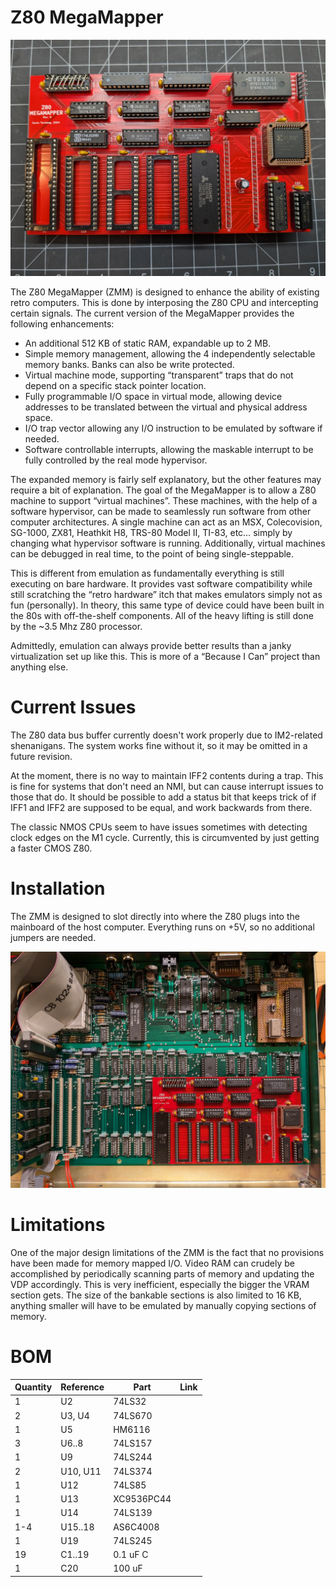 # Z80 MegaMapper

![Assembled ZMM](https://github.com/tergav17/Z80-MegaMapper/blob/main/Resources/IMG_1.jpg)

The Z80 MegaMapper (ZMM) is designed to enhance the ability of existing retro computers. This is done by interposing the Z80 CPU and intercepting certain signals. The current version of the MegaMapper provides the following enhancements:

- An additional 512 KB of static RAM, expandable up to 2 MB.
- Simple memory management, allowing the 4 independently selectable memory banks. Banks can also be write protected.
- Virtual machine mode, supporting “transparent” traps that do not depend on a specific stack pointer location.
- Fully programmable I/O space in virtual mode, allowing device addresses to be translated between the virtual and physical address space.
- I/O trap vector allowing any I/O instruction to be emulated by software if needed.
- Software controllable interrupts, allowing the maskable interrupt to be fully controlled by the real mode hypervisor.

The expanded memory is fairly self explanatory, but the other features may require a bit of explanation. The goal of the MegaMapper is to allow a Z80 machine to support “virtual machines”. These machines, with the help of a software hypervisor, can be made to seamlessly run software from other computer architectures. A single machine can act as an MSX, Colecovision, SG-1000, ZX81, Heathkit H8, TRS-80 Model II, TI-83, etc… simply by changing what hypervisor software is running. Additionally, virtual machines can be debugged in real time, to the point of being single-steppable. 

This is different from emulation as fundamentally everything is still executing on bare hardware. It provides vast software compatibility while still scratching the “retro hardware” itch that makes emulators simply not as fun (personally). In theory, this same type of device could have been built in the 80s with off-the-shelf components. All of the heavy lifting is still done by the ~3.5 Mhz Z80 processor.

Admittedly, emulation can always provide better results than a janky virtualization set up like this. This is more of a “Because I Can” project than anything else. 

# Current Issues

The Z80 data bus buffer currently doesn't work properly due to IM2-related shenanigans. The system works fine without it, so it may be omitted in a future revision.

At the moment, there is no way to maintain IFF2 contents during a trap. This is fine for systems that don't need an NMI, but can cause interrupt issues to those that do. It should be possible to add a status bit that keeps trick of if IFF1 and IFF2 are supposed to be equal, and work backwards from there.

The classic NMOS CPUs seem to have issues sometimes with detecting clock edges on the M1 cycle. Currently, this is circumvented by just getting a faster CMOS Z80.

# Installation

The ZMM is designed to slot directly into where the Z80 plugs into the mainboard of the host computer. Everything runs on +5V, so no additional jumpers are needed.

![ZMM Installed in a Nabu](https://github.com/tergav17/Z80-MegaMapper/blob/main/Resources/IMG_2.jpg)

# Limitations

One of the major design limitations of the ZMM is the fact that no provisions have been made for memory mapped I/O. Video RAM can crudely be accomplished by periodically scanning parts of memory and updating the VDP accordingly. This is very inefficient, especially the bigger the VRAM section gets. The size of the bankable sections is also limited to 16 KB, anything smaller will have to be emulated by manually copying sections of memory.

# BOM

| Quantity | Reference  | Part          | Link |
| -------- | ---------- | ------------- | ---- |
|        1 | U2         | 74LS32        |      |
|        2 | U3, U4     | 74LS670       |      |
|        1 | U5         | HM6116        |      |
|        3 | U6..8      | 74LS157       |      |
|        1 | U9         | 74LS244       |      |
|        2 | U10, U11   | 74LS374       |      |
|        1 | U12        | 74LS85        |      |
|        1 | U13        | XC9536PC44    |      |
|        1 | U14        | 74LS139       |      |
|      1-4 | U15..18    | AS6C4008      |      |
|        1 | U19        | 74LS245       |      |
|       19 | C1..19     | 0.1 uF C      |      |
|        1 | C20        | 100 uF        |      |
